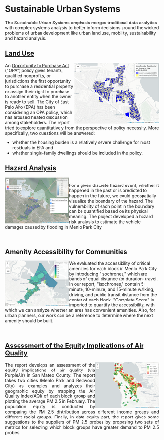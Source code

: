 # Sustainable Urban Systems
The Sustainable Urban Systems emphasis merges traditional data analytics with complex systems analysis to better inform decisions around the wicked problems of urban development like urban land use, mobility, sustainability and hazard analysis.

## [Land Use](https://j-i-n-p-u.github.io/Sustainable-Urban-System/HTML/Land_Use_OPA_in_EPA.html) 
<img align="right" height="200" src="cover%20images/Land_use.png">


An [Opportunity to Purchase Act](https://www.cityofepa.org/housing/page/east-palo-alto-opportunity-purchase-act-epa-opa) ("OPA") policy gives tenants, qualified nonprofits, or jurisdictions the first opportunity to purchase a residential property or assign their right to purchase to another entity when the owner is ready to sell. The City of East Palo Alto (EPA) has been considering an OPA policy, which has aroused heated discussion among stakeholders. 
The report tried to explore quantitatively from the perspective of policy necessity. More specifically, two questions will be answered: 
 * whether the housing burden is a relatively severe challenge for most residuals in EPA and 
 * whether single-family dwellings should be included in the policy.

## [Hazard Analysis](https://j-i-n-p-u.github.io/Sustainable-Urban-System/HTML/Hazard_Analysis.html) 
<img align="left" height="150" src="Cover%20Images/Hazard_Analysis.png">

<br />
For a given discrete hazard event, whether it happened in the past or is predicted to happen in the future,  we could geospatially visualize the boundary of the hazard. The vulnerability of each point in the boundary can be quantified based on its physical meaning. The project developed a hazard risk analysis to estimate the vehicle damages caused by flooding in Menlo Park City. 


&nbsp;
&nbsp;

## [Amenity Accessibility for Communities](https://j-i-n-p-u.github.io/Sustainable-Urban-System/HTML/Complete_Community.html)
<img align="left" height="150" src="Cover%20Images/complete_scores.png">

We evaluated the accessibility of critical amenities for each block in Menlo Park City by introducing "isochrones," which are bands of equal distance (or duration) travel. In our report, "isochrones," contain 5-minute, 10-minute, and 15-minute walking, driving, and public transit distance from the center of each block. "Complete Score" is imported to quantify the accessibility, with which we can analyze whether an area has convenient amenities. Also, for urban planners, our work can be a reference to determine where the next amenity should be built.

&nbsp;
&nbsp;

## [Assessment of the Equity Implications of Air Quality](https://j-i-n-p-u.github.io/Sustainable-Urban-System/HTML/Assessment%20of%20the%20Equity%20Implications%20of%20Air%20Quality%20in%20San%20Mateo%20County.html)
<img align="right" height="150" src="Cover%20Images/air.png">

<div style="text-align: justify"> The report develops an assessment of the equity implications of air quality (via PurpleAir) in San Mateo County. The report takes two cities (Menlo Park and Redwood City) as examples and analyzes their geographic equity by mapping the Air Quality Index(AQI) of each block group and plotting the average PM 2.5 in February. The population equity is conducted by comparing the PM 2.5 distribution across different income groups and different racial groups. Finally, in data equity part, the report gives some suggestions to the suppliers of PM 2.5 probes by proposing two sets of metrics for selecting which block groups have greater demand to PM 2.5 probes. </div>





